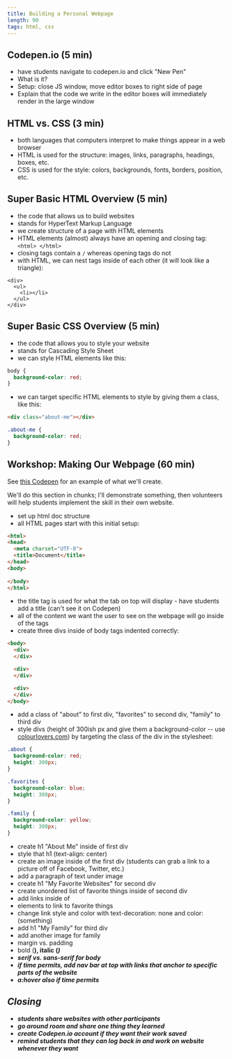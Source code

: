 ```yaml
---
title: Building a Personal Webpage
length: 90
tags: html, css
---
```


## Codepen.io (5 min)

* have students navigate to codepen.io and click "New Pen"
* What is it? 
* Setup: close JS window, move editor boxes to right side of page
* Explain that the code we write in the editor boxes will immediately render in the large window

## HTML vs. CSS (3 min)

* both languages that computers interpret to make things appear in a web browser
* HTML is used for the structure: images, links, paragraphs, headings, boxes, etc.
* CSS is used for the style: colors, backgrounds, fonts, borders, position, etc.

## Super Basic HTML Overview (5 min)

* the code that allows us to build websites
* stands for HyperText Markup Language
* we create structure of a page with HTML elements
* HTML elements (almost) always have an opening and closing tag: `<html> </html>`
* closing tags contain a `/` whereas opening tags do not
* with HTML, we can nest tags inside of each other (it will look like a triangle):

```
<div>
  <ul>
    <li></li>
  </ul>
</div>
```

## Super Basic CSS Overview (5 min)

* the code that allows you to style your website
* stands for Cascading Style Sheet
* we can style HTML elements like this:

```css
body {
  background-color: red;
}
```

* we can target specific HTML elements to style by giving them a class, like this:

```html
<div class="about-me"></div>
```

```css
.about-me {
  background-color: red;
}
```

## Workshop: Making Our Webpage (60 min)

See [this Codepen](http://codepen.io/anon/pen/myxjoz) for an example of what we'll create.

We'll do this section in chunks; I'll demonstrate something, then volunteers will help students implement the skill in their own website.

* set up html doc structure
* all HTML pages start with this initial setup:

```html
<html>
<head>
  <meta charset="UTF-8">
  <title>Document</title>
</head>
<body>
  
</body>
</html>
```

* the title tag is used for what the tab on top will display - have students add a title (can't see it on Codepen)
* all of the content we want the user to see on the webpage will go inside of the <body></body> tags
* create three divs inside of body tags indented correctly:

```html
<body>
  <div>
  </div>

  <div>
  </div>

  <div>
  </div>
</body>
```

* add a class of "about" to first div, "favorites" to second div, "family" to third div
* style divs (height of 300ish px and give them a background-color -- use [colourlovers.com](http://www.colourlovers.com/palettes)) by targeting the class of the div in the stylesheet:

```css
.about {
  background-color: red;
  height: 300px;
}

.favorites {
  background-color: blue;
  height: 300px;
}

.family {
  background-color: yellow;
  height: 300px;
}
```

* create h1 "About Me" inside of first div  
* style that h1 (text-align: center)
* create an image inside of the first div (students can grab a link to a picture off of Facebook, Twitter, etc.)
* add a paragraph of text under image
* create h1 "My Favorite Websites" for second div
* create unordered list of favorite things inside of second div
* add links inside of <li> elements to link to favorite things
* change link style and color with text-decoration: none and color: (something)
* add h1 "My Family" for third div
* add another image for family
* margin vs. padding
* bold (<strong>), italic (<em>)
* serif vs. sans-serif for body
* if time permits, add nav bar at top with links that anchor to specific parts of the website
* a:hover also if time permits

## Closing

* students share websites with other participants
* go around room and share one thing they learned
* create Codepen.io account if they want their work saved
* remind students that they can log back in and work on website whenever they want
